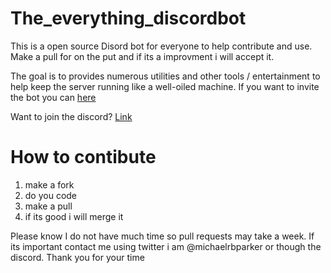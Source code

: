 # The_everything_discordbot

This is a open source Disord bot for everyone to help contribute and use. Make a pull for on the put and if its a improvment i will accept it.

The goal is to provides numerous utilities and other tools / entertainment to help keep the server running like a well-oiled machine. If you want to invite the bot you can [here](https://discord.com/api/oauth2/authorize?client_id=902240397273743361&permissions=8&scope=bot)

Want to join the discord? [Link](https://discord.gg/d2gjWqFsTP)

# How to contibute 

1. make a fork
2. do you code
3. make a pull 
4. if its good i will merge it

Please know I do not have much time so pull requests may take a week. If its important contact me using twitter i am @michaelrbparker or though the discord.
Thank you for your time

